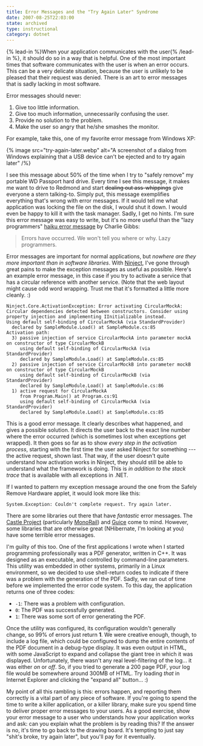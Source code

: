```yaml
---
title: Error Messages and the "Try Again Later" Syndrome
date: 2007-08-25T22:03:00
state: archived
type: instructional
category: dotnet
---
```


{% lead-in %}When your application communicates with the user{% /lead-in %}, it should do so in a way that is helpful. One of the most important times that software communicates with the user is when an error occurs. This can be a very delicate situation, because the user is unlikely to be pleased that their request was denied. There is an art to error messages that is sadly lacking in most software.

Error messages should never:

1. Give too little information.
2. Give too much information, unnecessarily confusing the user.
3. Provide no solution to the problem.
4. Make the user so angry that he/she smashes the monitor.

For example, take this, one of my favorite error message from Windows XP:

{% image src="try-again-later.webp" alt="A screenshot of a dialog from Windows explaining that a USB device can't be ejected and to try again later" /%}

I see this message about 50% of the time when I try to "safely remove" my portable WD Passport hard drive. Every time I see this message, it makes me want to drive to Redmond and start ~~dealing out ass-whippings~~ give everyone a stern talking-to. Simply put, this message exemplifies everything that's wrong with error messages. If it would tell me what application was locking the file on the disk, I would shut it down. I would even be happy to kill it with the task manager. Sadly, I get no hints. I'm sure this error message was easy to write, but it's no more useful than the "lazy programmers" [haiku error message](http://archive.salon.com/21st/chal/1998/02/10chal2.html) by Charlie Gibbs:

> Errors have occurred.
> We won't tell you where or why.
> Lazy programmers.

Error messages are important for normal applications, but _nowhere are they more important than in software libraries_. With [Ninject](http://ninject.org/), I've gone through great pains to make the exception messages as useful as possible. Here's an example error message, in this case if you try to activate a service that has a circular reference with another service. (Note that the web layout might cause odd word wrapping. Trust me that it's formatted a little more cleanly. :)

```
Ninject.Core.ActivationException: Error activating CircularMockA:
Circular dependencies detected between constructors. Consider using property injection and implementing IInitializable instead.
Using default self-binding of CircularMockA (via StandardProvider)
  declared by SampleModule.Load() at SampleModule.cs:85
Activation path:
  3) passive injection of service CircularMockA into parameter mockA on constructor of type CircularMockB
     using default self-binding of CircularMockA (via StandardProvider)
     declared by SampleModule.Load() at SampleModule.cs:85
  2) passive injection of service CircularMockB into parameter mockB on constructor of type CircularMockB
     using default self-binding of CircularMockB (via StandardProvider)
     declared by SampleModule.Load() at SampleModule.cs:86
  1) active request for CircularMockA
     from Program.Main() at Program.cs:91
     using default self-binding of CircularMockA (via StandardProvider)
     declared by SampleModule.Load() at SampleModule.cs:85
```

This is a good error message. It clearly describes what happened, and gives a possible solution. It directs the user back to the exact line number where the error occurred (which is sometimes lost when exceptions get wrapped). It then goes so far as to show _every step in the activation process_, starting with the first time the user asked Ninject for something --- the active request, shown last. That way, if the user doesn't quite understand how activation works in Ninject, they should still be able to understand what the framework is doing. This is _in addition to the stack trace_ that is available with all exceptions in .NET.

If I wanted to pattern my exception message around the one from the Safely Remove Hardware applet, it would look more like this:

```
System.Exception: Couldn't complete request. Try again later.
```

There are some libraries out there that have _fantastic_ error messages. The [Castle Project](http://www.castleproject.org/) (particularly [MonoRail](http://www.castleproject.org/monorail/index.html)) and [Guice](http://code.google.com/p/google-guice/) come to mind. However, some libraries that are otherwise great (NHibernate, I'm looking at you) have some terrible error messages.

I'm guilty of this too. One of the first applications I wrote when I started programming professionally was a PDF generator, written in C++. It was designed as an executable, and controlled by command-line parameters. This utility was embedded in other systems, primarily in a Linux environment, so we decided to use shell-return codes to indicate if there was a problem with the generation of the PDF. Sadly, we ran out of time before we implemented the error code system. To this day, the application returns one of three codes:

- `-1`: There was a problem with configuration.
- `0`: The PDF was successfully generated.
- `1`: There was some sort of error generating the PDF.

Once the utility was configured, its configuration wouldn't generally change, so 99% of errors just return **1**. We were creative enough, though, to include a log file, which could be configured to dump the entire contents of the PDF document in a debug-type display. It was even output in HTML, with some JavaScript to expand and collapse the giant tree in which it was displayed. Unfortunately, there wasn't any real level-filtering of the log... it was either _on_ or _off_. So, if you tried to generate a 200 page PDF, your log file would be somewhere around 300MB of HTML. Try loading _that_ in Internet Explorer and clicking the "expand all" button... :)

My point of all this rambling is this: errors happen, and reporting them correctly is a vital part of any piece of software. If you're going to spend the time to write a killer application, or a killer library, make sure you spend time to deliver proper error messages to your users. As a good exercise, show your error message to a user who understands how your application works and ask: can you explain what the problem is by reading this? If the answer is no, it's time to go back to the drawing board. It's tempting to just say "shit's broke, try again later", but you'll pay for it eventually.
